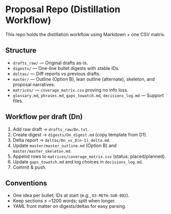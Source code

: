 # Proposal Repo (Distillation Workflow)

This repo holds the distillation workflow using Markdown + one CSV matrix.

## Structure
- `drafts_raw/` — Original drafts as-is.
- `digests/` — One-line bullet digests with stable IDs.
- `deltas/` — Diff reports vs previous drafts.
- `master/` — Outline (Option B), lean outline (alternate), skeleton, and proposal narratives.
- `matrices/` — `coverage_matrix.csv` proving no info loss.
- `glossary.md`, `phrases.md`, `gaps_towatch.md`, `decisions_log.md` — Support files.

## Workflow per draft (Dn)
1. Add raw draft → `drafts_raw/Dn.txt`.  
2. Create digest → `digests/Dn_digest.md` (copy template from D1).  
3. Delta report → `deltas/Dn_vs_D(n-1)_delta.md`.  
4. Update `master/master_outline.md` (Option B) and `master/master_skeleton.md`.  
5. Append rows to `matrices/coverage_matrix.csv` (status: placed/planned).  
6. Update `gaps_towatch.md` and log choices in `decisions_log.md`.  
7. Commit & push.

## Conventions
- One idea per bullet; IDs at start (e.g., `D3-METH-SUB-002`).  
- Keep sections ≤ ~1200 words; split when longer.  
- YAML front matter on digests/deltas for easy parsing.
